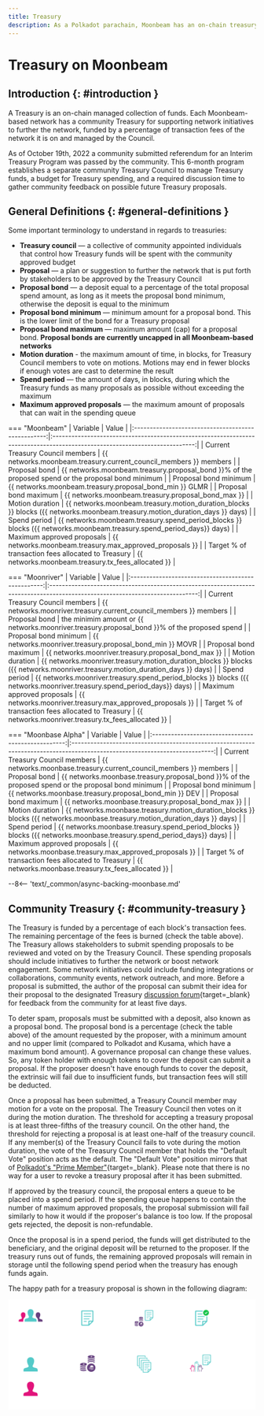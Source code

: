 ```yaml
---
title: Treasury
description: As a Polkadot parachain, Moonbeam has an on-chain treasury controlled by council members, enabling stakeholders to submit proposals to further the network.
---
```


# Treasury on Moonbeam

## Introduction {: #introduction }

A Treasury is an on-chain managed collection of funds. Each Moonbeam-based network has a community Treasury for supporting network initiatives to further the network, funded by a percentage of transaction fees of the network it is on and managed by the Council.

As of October 19th, 2022 a community submitted referendum for an Interim Treasury Program was passed by the community. This 6-month program establishes a separate community Treasury Council to manage Treasury funds, a budget for Treasury spending, and a required discussion time to gather community feedback on possible future Treasury proposals.

## General Definitions {: #general-definitions }

Some important terminology to understand in regards to treasuries:

- **Treasury council** — a collective of community appointed individuals that control how Treasury funds will be spent with the community approved budget
- **Proposal** — a plan or suggestion to further the network that is put forth by stakeholders to be approved by the Treasury Council
- **Proposal bond** — a deposit equal to a percentage of the total proposal spend amount, as long as it meets the proposal bond minimum, otherwise the deposit is equal to the minimum
- **Proposal bond minimum** — minimum amount for a proposal bond. This is the lower limit of the bond for a Treasury proposal
- **Proposal bond maximum** — maximum amount (cap) for a proposal bond. **Proposal bonds are currently uncapped in all Moonbeam-based networks**
- **Motion duration** - the maximum amount of time, in blocks, for Treasury Council members to vote on motions. Motions may end in fewer blocks if enough votes are cast to determine the result
- **Spend period** — the amount of days, in blocks, during which the Treasury funds as many proposals as possible without exceeding the maximum
- **Maximum approved proposals** — the maximum amount of proposals that can wait in the spending queue

=== "Moonbeam"
    |                      Variable                      |                                                            Value                                                            |
    |:--------------------------------------------------:|:---------------------------------------------------------------------------------------------------------------------------:|
    |          Current Treasury Council members          |                              {{ networks.moonbeam.treasury.current_council_members }} members                               |
    |                   Proposal bond                    |             {{ networks.moonbeam.treasury.proposal_bond }}% of the proposed spend or the proposal bond minimum              |
    |               Proposal bond minimum                |                                   {{ networks.moonbeam.treasury.proposal_bond_min }} GLMR                                   |
    |               Proposal bond maximum                |                                     {{ networks.moonbeam.treasury.proposal_bond_max }}                                      |
    |                  Motion duration                   | {{ networks.moonbeam.treasury.motion_duration_blocks }} blocks ({{ networks.moonbeam.treasury.motion_duration_days }} days) |
    |                    Spend period                    |    {{ networks.moonbeam.treasury.spend_period_blocks }} blocks ({{ networks.moonbeam.treasury.spend_period_days}} days)     |
    |             Maximum approved proposals             |                                   {{ networks.moonbeam.treasury.max_approved_proposals }}                                   |
    | Target % of transaction fees allocated to Treasury |                                     {{ networks.moonbeam.treasury.tx_fees_allocated }}                                      |

=== "Moonriver"
    |                      Variable                      |                                                             Value                                                             |
    |:--------------------------------------------------:|:-----------------------------------------------------------------------------------------------------------------------------:|
    |          Current Treasury Council members          |                               {{ networks.moonriver.treasury.current_council_members }} members                               |
    |                   Proposal bond                    |                 the minimim amount or {{ networks.moonriver.treasury.proposal_bond }}% of the proposed spend                  |
    |               Proposal bond minimum                |                                   {{ networks.moonriver.treasury.proposal_bond_min }} MOVR                                    |
    |               Proposal bond maximum                |                                      {{ networks.moonriver.treasury.proposal_bond_max }}                                      |
    |                  Motion duration                   | {{ networks.moonriver.treasury.motion_duration_blocks }} blocks ({{ networks.moonriver.treasury.motion_duration_days }} days) |
    |                    Spend period                    |    {{ networks.moonriver.treasury.spend_period_blocks }} blocks ({{ networks.moonriver.treasury.spend_period_days}} days)     |
    |             Maximum approved proposals             |                                   {{ networks.moonriver.treasury.max_approved_proposals }}                                    |
    | Target % of transaction fees allocated to Treasury |                                      {{ networks.moonriver.treasury.tx_fees_allocated }}                                      |

=== "Moonbase Alpha"
    |                      Variable                      |                                                            Value                                                            |
    |:--------------------------------------------------:|:---------------------------------------------------------------------------------------------------------------------------:|
    |          Current Treasury Council members          |                              {{ networks.moonbase.treasury.current_council_members }} members                               |
    |                   Proposal bond                    |             {{ networks.moonbase.treasury.proposal_bond }}% of the proposed spend or the proposal bond minimum              |
    |               Proposal bond minimum                |                                   {{ networks.moonbase.treasury.proposal_bond_min }} DEV                                    |
    |               Proposal bond maximum                |                                     {{ networks.moonbase.treasury.proposal_bond_max }}                                      |
    |                  Motion duration                   | {{ networks.moonbase.treasury.motion_duration_blocks }} blocks ({{ networks.moonbase.treasury.motion_duration_days }} days) |
    |                    Spend period                    |    {{ networks.moonbase.treasury.spend_period_blocks }} blocks ({{ networks.moonbase.treasury.spend_period_days}} days)     |
    |             Maximum approved proposals             |                                   {{ networks.moonbase.treasury.max_approved_proposals }}                                   |
    | Target % of transaction fees allocated to Treasury |                                     {{ networks.moonbase.treasury.tx_fees_allocated }}                                      |

--8<-- 'text/_common/async-backing-moonbase.md'

## Community Treasury {: #community-treasury }

The Treasury is funded by a percentage of each block's transaction fees. The remaining percentage of the fees is burned (check the table above). The Treasury allows stakeholders to submit spending proposals to be reviewed and voted on by the Treasury Council. These spending proposals should include initiatives to further the network or boost network engagement. Some network initiatives could include funding integrations or collaborations, community events, network outreach, and more. Before a proposal is submitted, the author of the proposal can submit their idea for their proposal to the designated Treasury [discussion forum](https://forum.moonbeam.foundation){target=\_blank} for feedback from the community for at least five days.

To deter spam, proposals must be submitted with a deposit, also known as a proposal bond. The proposal bond is a percentage (check the table above) of the amount requested by the proposer, with a minimum amount and no upper limit (compared to Polkadot and Kusama, which have a maximum bond amount). A governance proposal can change these values. So, any token holder with enough tokens to cover the deposit can submit a proposal. If the proposer doesn't have enough funds to cover the deposit, the extrinsic will fail due to insufficient funds, but transaction fees will still be deducted.

Once a proposal has been submitted, a Treasury Council member may motion for a vote on the proposal. The Treasury Council then votes on it during the motion duration. The threshold for accepting a treasury proposal is at least three-fifths of the treasury council. On the other hand, the threshold for rejecting a proposal is at least one-half of the treasury council. If any member(s) of the Treasury Council fails to vote during the motion duration, the vote of the Treasury Council member that holds the "Default Vote" position acts as the default. The "Default Vote" position mirrors that of [Polkadot's "Prime Member"](https://wiki.polkadot.network/docs/learn/learn-governance#prime-members){target=\_blank}. Please note that there is no way for a user to revoke a treasury proposal after it has been submitted.

If approved by the treasury council, the proposal enters a queue to be placed into a spend period. If the spending queue happens to contain the number of maximum approved proposals, the proposal submission will fail similarly to how it would if the proposer's balance is too low. If the proposal gets rejected, the deposit is non-refundable.

Once the proposal is in a spend period, the funds will get distributed to the beneficiary, and the original deposit will be returned to the proposer. If the treasury runs out of funds, the remaining approved proposals will remain in storage until the following spend period when the treasury has enough funds again.

The happy path for a treasury proposal is shown in the following diagram:

![Treasury Proposal Happy Path Diagram](/images/learn/features/treasury/treasury-proposal-roadmap.webp)
